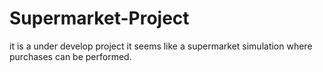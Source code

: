 # Supermarket-Project
it is a under develop project it seems like a supermarket simulation where purchases can be performed.
